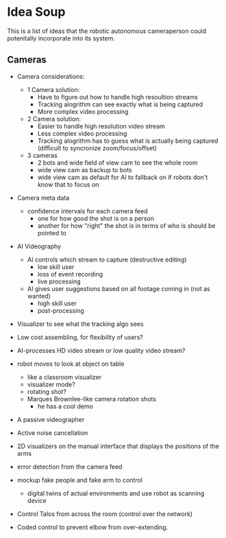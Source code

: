 # Idea Soup
This is a list of ideas that the robotic autonomous cameraperson could potenitally incorporate into its system. 

## Cameras
- Camera considerations:
	- 1 Camera solution:
		- Have to figure out how to handle high resoultion streams
		- Tracking alogrithm can see exactly what is being captured
		- More complex video processing
	- 2 Camera solution:
		- Easier to handle high resolution video stream
		- Less complex video processing
		- Tracking alogrithm has to guess what is actually being captured (difficult to syncronize zoom/focus/offset)
    - 3 cameras
		- 2 bots and wide field of view cam to see the whole room
		- wide view cam as backup to bots
		- wide view cam as default for AI to fallback on if robots don't know that to focus on

- Camera meta data
    - confidence intervals for each camera feed
		- one for how good the shot is on a person
		- another for how "right" the shot is in terms of who is should be pointed to


- AI Videography
	- AI controls which stream to capture (destructive editing)
		- low skill user
		- loss of event recording
		- live processing
	- AI gives user suggestions based on all footage coming in (not as wanted)
		- high skill user
		- post-processing

- Visualizer to see what the tracking algo sees

- Low cost assembling, for flexibility of users?

- AI-processes HD video stream or low quality video stream?

- robot moves to look at object on table
	- like a classroom visualizer
	- visualizer mode?
	- rotating shot?
	- Marques Brownlee-like camera rotation shots
		- he has a cool demo

- A passive videographer

- Active noise cancellation

- 2D visualizers on the manual interface that displays the positions of the arms

- error detection from the camera feed

- mockup fake people and fake arm to control
    - digital twins of actual environments and use robot as scanning device

- Control Talos from across the room (control over the network)

- Coded control to prevent elbow from over-extending. 